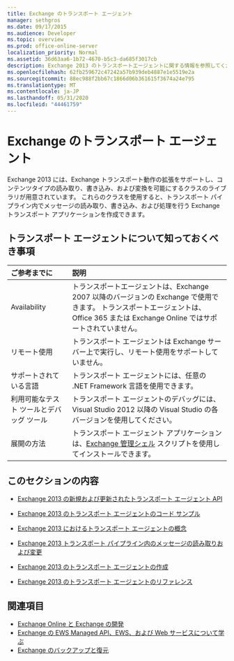```yaml
---
title: Exchange のトランスポート エージェント
manager: sethgros
ms.date: 09/17/2015
ms.audience: Developer
ms.topic: overview
ms.prod: office-online-server
localization_priority: Normal
ms.assetid: 36d63aa6-1b72-4670-b5c3-da685f3017cb
description: Exchange 2013 のトランスポートエージェントに関する情報を参照してください。
ms.openlocfilehash: 62fb259672c47242a57b939deb4887e1e5519e2a
ms.sourcegitcommit: 88ec988f2bb67c1866d06b361615f3674a24e795
ms.translationtype: MT
ms.contentlocale: ja-JP
ms.lasthandoff: 05/31/2020
ms.locfileid: "44461759"
---
```

# <a name="transport-agents-in-exchange"></a>Exchange のトランスポート エージェント
  
Exchange 2013 には、Exchange トランスポート動作の拡張をサポートし、コンテンツタイプの読み取り、書き込み、および変換を可能にするクラスのライブラリが用意されています。 これらのクラスを使用すると、トランスポート パイプライン内でメッセージの読み取り、書き込み、および処理を行う Exchange トランスポート アプリケーションを作成できます。
  
## <a name="what-you-need-to-know-about-transport-agents"></a>トランスポート エージェントについて知っておくべき事項

|ご参考までに|説明|
|:-----|:-----|
|Availability  <br/> |トランスポートエージェントは、Exchange 2007 以降のバージョンの Exchange で使用できます。 トランスポートエージェントは、Office 365 または Exchange Online ではサポートされていません。  <br/> |
|リモート使用  <br/> |トランスポート エージェントは Exchange サーバー上で実行し、リモート使用をサポートしていません。  <br/> |
|サポートされている言語  <br/> |トランスポート エージェントには、任意の .NET Framework 言語を使用できます。  <br/> |
|利用可能なテスト ツールとデバッグ ツール  <br/> |トランスポート エージェントのデバッグには、Visual Studio 2012 以降の Visual Studio の各バージョンを使用してください。  <br/> |
|展開の方法  <br/> |トランスポート エージェント アプリケーションは、[Exchange 管理シェル](../management/exchange-management-shell.md) スクリプトを使用してインストールできます。  <br/> |
   
## <a name="in-this-section"></a>このセクションの内容

- [Exchange 2013 の新規および更新されたトランスポート エージェント API](new-and-updated-transport-agent-apis-in-exchange-2013.md)
    
- [Exchange 2013 のトランスポート エージェントのコード サンプル](transport-agent-code-samples-for-exchange-2013.md)
    
- [Exchange 2013 におけるトランスポート エージェントの概念](transport-agent-concepts-in-exchange-2013.md)
    
- [Exchange 2013 トランスポート パイプライン内のメッセージの読み取りおよび変更](reading-and-modifying-messages-in-the-exchange-2013-transport-pipeline.md)
    
- [Exchange 2013 のトランスポート エージェントの作成](creating-transport-agents-for-exchange-2013.md)
    
- [Exchange 2013 のトランスポート エージェントのリファレンス](transport-agent-reference-for-exchange-2013.md)
    
## <a name="see-also"></a>関連項目

- [Exchange Online と Exchange の開発](../exchange-server-development.md)    
- 
  [Exchange の EWS Managed API、EWS、および Web サービスについて学ぶ](../exchange-web-services/explore-the-ews-managed-api-ews-and-web-services-in-exchange.md)   
- [Exchange のバックアップと復元](../backup-restore/backup-and-restore-for-exchange-2013.md) 
    

